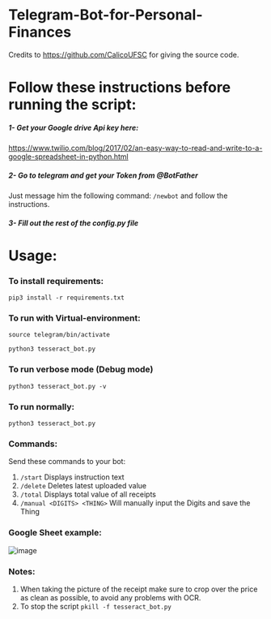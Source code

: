 # Telegram-Bot-for-Personal-Finances

Credits to https://github.com/CalicoUFSC for giving the source code.

# Follow these instructions before running the script:
##### 1- Get your Google drive Api key here:
  https://www.twilio.com/blog/2017/02/an-easy-way-to-read-and-write-to-a-google-spreadsheet-in-python.html
##### 2- Go to telegram and get your Token from @BotFather
Just message him the following command: `/newbot` and follow the instructions.
##### 3- Fill out the rest of the config.py file

# Usage:

### To install requirements:
`
pip3 install -r requirements.txt
`

### To run with Virtual-environment:

`source telegram/bin/activate`

`python3 tesseract_bot.py`

### To run verbose mode (Debug mode)
`
python3 tesseract_bot.py -v
`

### To run normally:
`
python3 tesseract_bot.py
`

### Commands:
Send these commands to your bot:
1. `/start` Displays instruction text
2. `/delete` Deletes latest uploaded value
3. `/total` Displays total value of all receipts
4. `/manual <DIGITS> <THING>` Will manually input the Digits and save the Thing

### Google Sheet example:
![image](https://user-images.githubusercontent.com/25104394/40214652-f3f36c48-5a29-11e8-828b-6b76a34ecb78.png)


### Notes:

1. When taking the picture of the receipt make sure to crop over the price as clean as possible, to avoid any problems with OCR.
2. To stop the script `pkill -f tesseract_bot.py`

